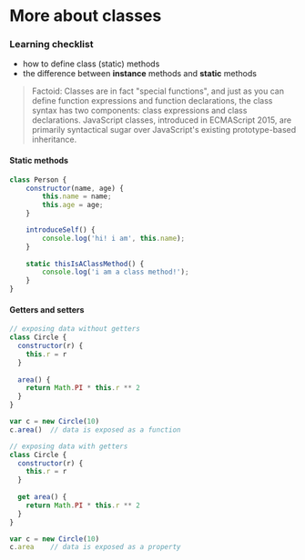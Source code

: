 # More about classes

### Learning checklist
- how to define class (static) methods
- the difference between **instance** methods and **static** methods

> Factoid: Classes are in fact "special functions", and just as you can define function expressions and function declarations, the class syntax has two components: class expressions and class declarations. JavaScript classes, introduced in ECMAScript 2015, are primarily syntactical sugar over JavaScript's existing prototype-based inheritance.


#### Static methods

```javascript
class Person {
    constructor(name, age) {
        this.name = name;
        this.age = age;
    }

    introduceSelf() {
        console.log('hi! i am', this.name);
    }
    
    static thisIsAClassMethod() {
        console.log('i am a class method!');
    }
}
```

#### Getters and setters



```javascript
// exposing data without getters
class Circle {
  constructor(r) {
    this.r = r
  }
  
  area() {
    return Math.PI * this.r ** 2
  }
}

var c = new Circle(10)
c.area()  // data is exposed as a function

// exposing data with getters
class Circle {
  constructor(r) {
    this.r = r
  }
  
  get area() {
    return Math.PI * this.r ** 2
  }
}

var c = new Circle(10)
c.area    // data is exposed as a property
```
